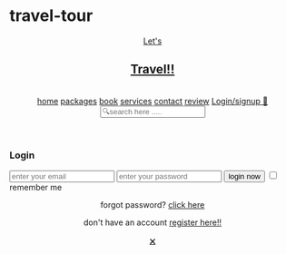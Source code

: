 # travel-tour
<!DOCTYPE html>
<html lang="en" dir="ltr">
  <head>
    <meta charset="utf-8">
    <title>🌏Explore The World ✈</title>
    <link rel="stylesheet" href="https://cdnjs.cloudflare.com/ajax/libs/font-awesome/5.15.3/css/all.min.css">
  </head>
  <link rel="stylesheet" href="css/styless.css">
  <body>
<!--header section-->
<header>
  <nav class="navbar">
    <a href="#" class="logo"><span>L</span>et's<h1><span>T</span>ravel!!</h1><br />
    <a href="#home">home</a>
    <a href="#packages">packages</a>
    <a href="#book">book</a>
    <a href="#services">services</a>
    <a href="#contact">contact</a>
    <a href="#review">review</a>
    <a href="#Login/signup"> Login/signup 👤</a>
  </nav>
      <form action="" class="search-bar-container">
        <input type="search" id="search-bar" placeholder="🔍search here .....">
     </form>
</header>
<!-- header section ends -->
<!-- login form container  -->
<div class="login-form-container">
  <form action="">
  <h3>Login</h3>
    <input type="email" class="box" placeholder="enter your email">
    <input type="password" class="box" placeholder="enter your password">
    <input type="submit" value="login now" class="btn" />
    <input type="checkbox" id="remember">
    <label for="remember">remember me</label>
    <center>
      <p>
        forgot password? <a href="#">click here</a>
      </p>
      <p>
        don't have an account <a href="#">register here!!</a>
      </p>
        <p>
            <a href="#">🗙</a>
        </p>
    </center>

  </form>
</div>
 <script src="js/script.js"></script>


  </body>
</html>
